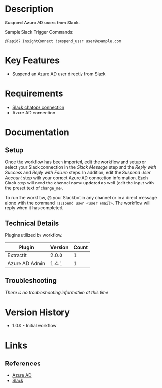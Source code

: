 # Description

Suspend Azure AD users from Slack.

Sample Slack Trigger Commands:

`@Rapid7 InsightConnect !suspend_user user@example.com`

# Key Features

* Suspend an Azure AD user directly from Slack

# Requirements

* [Slack chatops connection](https://insightconnect.help.rapid7.com/docs/configure-slack-for-chatops)
* Azure AD connection

# Documentation

## Setup

Once the workflow has been imported, edit the workflow and setup or select your Slack connection in the _Slack Message_ 
step and the _Reply with Success_ and _Reply with Failure_ steps. In addition, edit the _Suspend User Account_
step with your correct Azure AD connection information.
Each Slack step will need the channel name updated as well (edit the input with the preset text of `change_me`).

To run the workflow, @ your Slackbot in any channel or in a direct message
along with the command `!suspend_user <user_email>`. The workflow will reply when it has completed.

## Technical Details

Plugins utilized by workflow:

|Plugin|Version|Count|
|----|----|--------|
|ExtractIt|2.0.0|1|
|Azure AD Admin|1.4.1|1|

## Troubleshooting

_There is no troubleshooting information at this time_

# Version History

* 1.0.0 - Initial workflow

# Links

## References

* [Azure AD](https://azure.microsoft.com/en-us/services/active-directory/)
* [Slack](https://slack.com)
